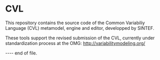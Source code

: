 CVL
===

This repository contains the source code of the Common Variabiliy Language (CVL) metamodel, engine and editor, developped by SINTEF.

These tools support the revised submission of the CVL, currently under standardization process at the OMG: http://variabilitymodeling.org/

---- end of file.